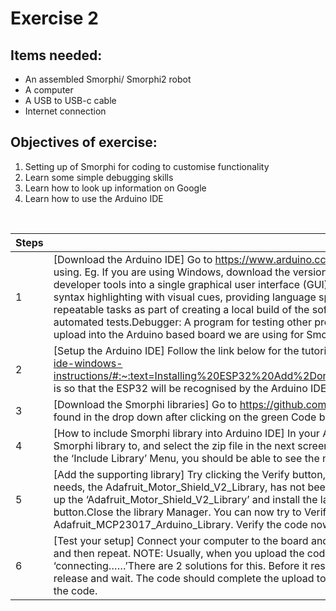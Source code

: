 # Exercise 2

## Items needed:
* An assembled Smorphi/ Smorphi2 robot
* A computer
* A USB to USB-c cable
* Internet connection

## Objectives of exercise:
1. Setting up of Smorphi for coding to customise functionality
2. Learn some simple debugging skills
3. Learn how to look up information on Google
4. Learn how to use the Arduino IDE

<br />

Steps | Description
-- | --
1 | [Download the Arduino IDE] Go to https://www.arduino.cc/en/Guide to download Arduino IDE. Choose the correct version of Arduino IDE according to the type of computer you are using. Eg. If you are using Windows, download the version meant for Windows. Integrated development environment (IDE) is software for building applications that combines common developer tools into a single graphical user interface (GUI). An IDE typically consists of:Source code editor: A text editor that can assist in writing software code with features such as syntax highlighting with visual cues, providing language specific auto-completion, and checking for bugs as code is being written.Local build automation: Utilities that automate simple, repeatable tasks as part of creating a local build of the software for use by the developer, like compiling computer source code into binary code, packaging binary code, and running automated tests.Debugger: A program for testing other programs that can graphically display the location of a bug in the original code.The Arduino IDE makes it easy to write code and upload into the Arduino based board we are using for Smorphi
2 | [Setup the Arduino IDE] Follow the link below for the tutorial to set up the ESP32 board for the Arduino IDE https://randomnerdtutorials.com/installing-the-esp32-board-in-arduino-ide-windows-instructions/#:~:text=Installing%20ESP32%20Add%2Don%20in%20Arduino%20IDE&text=Open%20the%20Boards%20Manager.,installed%20after%20a%20few%20seconds. This is so that the ESP32 will be recognised by the Arduino IDE. Usually, if you are using an Arduino board directly, there is no need to do this step.
3 | [Download the Smorphi libraries] Go to https://github.com/WefaaRobotics/Smorphi on Github to download the latest version of our user code via the download zip button. It can be found in the drop down after clicking on the green Code button. Make sure you are downloading from the Main Branch.
4 | [How to include Smorphi library into Arduino IDE] In your Arduino IDE, go to Sketch -> Include Library -> Add .ZIP Library…Then, navigate to the directory that you have downloaded the Smorphi library to, and select the zip file in the next screen. The contents of the zip file will automatically be added to your Arduino IDE library folder. To double check this step, check the ‘Include Library’ Menu, you should be able to see the newly added library under the contributed libraries section. Click on the newly added library to add it to your coding space.
5 | [Add the supporting library] Try clicking the Verify button, you will need to save your file first.You will see this error message:This is because another library that the Smorphi library needs, the Adafruit_Motor_Shield_V2_Library, has not been included. So let’s include that library.Go to the ‘Include Library’ menu and select ‘Manage Libraries…’In the search bar, look up the ‘Adafruit_Motor_Shield_V2_Library’ and install the latest version. You will get a pop up that says there are other dependencies that are missing. Click on the ‘Install all’ button.Close the library Manager. You can now try to Verify again. You will see another error.Like before, go to the ‘Manage Libraries…’ Menu to download the library Adafruit_MCP23017_Arduino_Library. Verify the code now. There should be no errors thrown
6 | [Test your setup] Connect your computer to the board and select the portKey in the below code into your IDE. Your Smorphi should move forward for 3 seconds, stop for 3 seconds and then repeat. NOTE: Usually, when you upload the code to the master board, the process should complete automatically. However, sometimes the upload will be stuck at ‘connecting……’There are 2 solutions for this. Before it resolves into an error, press and hold the Boot button and click the enable button on the Master board at the same time, then release and wait. The code should complete the upload to the master board. You can unplug and reconnect the USB cable from the Master board to your computer and then reupload the code.
